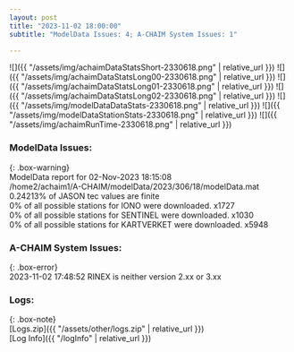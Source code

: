```yaml
---
layout: post
title: "2023-11-02 18:00:00"
subtitle: "ModelData Issues: 4; A-CHAIM System Issues: 1"

---
```


![]({{ "/assets/img/achaimDataStatsShort-2330618.png" | relative_url }})
![]({{ "/assets/img/achaimDataStatsLong00-2330618.png" | relative_url }})
![]({{ "/assets/img/achaimDataStatsLong01-2330618.png" | relative_url }})
![]({{ "/assets/img/achaimDataStatsLong02-2330618.png" | relative_url }})
![]({{ "/assets/img/modelDataDataStats-2330618.png" | relative_url }})
![]({{ "/assets/img/modelDataStationStats-2330618.png" | relative_url }})
![]({{ "/assets/img/achaimRunTime-2330618.png" | relative_url }})


### ModelData Issues:  
  
{: .box-warning}  
 ModelData report for 02-Nov-2023 18:15:08   
 /home2/achaim1/A-CHAIM/modelData/2023/306/18/modelData.mat   
 0.24213% of JASON tec values are finite   
 0% of all possible stations for IONO were downloaded. x1727   
 0% of all possible stations for SENTINEL were downloaded. x1030   
 0% of all possible stations for KARTVERKET were downloaded. x5948   
  
### A-CHAIM System Issues:  
  
{: .box-error}  
2023-11-02 17:48:52 RINEX is neither version 2.xx or 3.xx  

### Logs:  
  
{: .box-note}  
[Logs.zip]({{ "/assets/other/logs.zip" | relative_url }})  
[Log Info]({{ "/logInfo" | relative_url }})  
